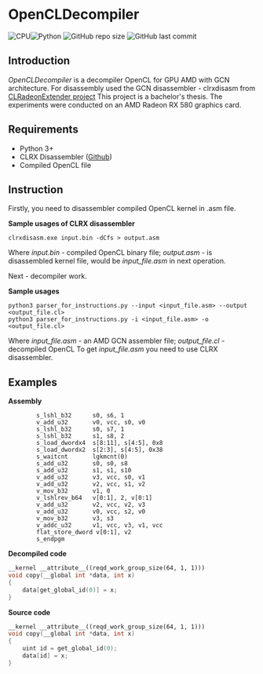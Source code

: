 # OpenCLDecompiler

![CPU](https://img.shields.io/badge/GPU-AMD_GCN-red)![Python](https://img.shields.io/badge/python-v3.7-blue) ![GitHub repo size](https://img.shields.io/github/repo-size/KristinaMihajlenko/OpenCLDecompiler) ![GitHub last commit](https://img.shields.io/github/last-commit/KristinaMihajlenko/OpenCLDecompiler)

## Introduction
*OpenCLDecompiler* is a decompiler OpenCL for GPU AMD with GCN architecture. For disassembly used the GCN disassembler - clrxdisasm from [CLRadeonExtender project](https://clrx.nativeboinc.org/)
This project is a bachelor's thesis. The experiments were conducted on an AMD Radeon RX 580 graphics card.

## Requirements

- Python 3+
- CLRX Disassembler ([Github](https://github.com/CLRX/CLRX-mirror))
- Compiled OpenCL file 

## Instruction
Firstly, you need to disassembler compiled OpenCL kernel in .asm file.

**Sample usages of CLRX disassembler**
```
clrxdisasm.exe input.bin -dCfs > output.asm
```
Where _input.bin_ - compiled OpenCL binary file; _output.asm_ - is disassembled kernel file, would be _input_file.asm_ 
in next operation.

Next - decompiler work.

**Sample usages**

```
python3 parser_for_instructions.py --input <input_file.asm> --output <output_file.cl>
python3 parser_for_instructions.py -i <input_file.asm> -o <output_file.cl>
```
Where _input_file.asm_ - an AMD GCN assembler file; _output_file.cl_ - decompiled OpenCL
To get _input_file.asm_ you need to use CLRX disassembler. 

## Examples

**Assembly**

```assembly
        s_lshl_b32      s0, s6, 1
        v_add_u32       v0, vcc, s0, v0
        s_lshl_b32      s0, s7, 1
        s_lshl_b32      s1, s8, 2
        s_load_dwordx4  s[8:11], s[4:5], 0x8
        s_load_dwordx2  s[2:3], s[4:5], 0x38
        s_waitcnt       lgkmcnt(0)
        s_add_u32       s0, s0, s8
        s_add_u32       s1, s1, s10
        v_add_u32       v3, vcc, s0, v1
        v_add_u32       v2, vcc, s1, v2
        v_mov_b32       v1, 0
        v_lshlrev_b64   v[0:1], 2, v[0:1]
        v_add_u32       v2, vcc, v2, v3
        v_add_u32       v0, vcc, s2, v0
        v_mov_b32       v3, s3
        v_addc_u32      v1, vcc, v3, v1, vcc
        flat_store_dword v[0:1], v2
        s_endpgm
```
**Decompiled code**

```c++
__kernel __attribute__((reqd_work_group_size(64, 1, 1)))
void copy(__global int *data, int x)
{
	data[get_global_id(0)] = x;
}
```
**Source code**

```c++
__kernel __attribute__((reqd_work_group_size(64, 1, 1)))
void copy(__global int *data, int x)
{
	uint id = get_global_id(0);
	data[id] = x;
}
```
